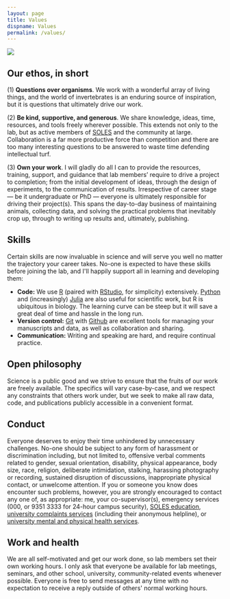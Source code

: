 ```yaml
---
layout: page
title: Values
dispname: Values
permalink: /values/
---
```


<img src="{{ site.baseurl }}/assets/velvet.png"> 

## Our ethos, in short

(1) **Questions over organisms**. We work with a wonderful array of living things, and the world of invertebrates is an enduring source of inspiration, but it is questions that ultimately drive our work.

(2) **Be kind, supportive, and generous**. We share knowledge, ideas, time, resources, and tools freely wherever possible. This extends not only to the lab, but as active members of [SOLES](https://sydney.edu.au/science/schools/school-of-life-and-environmental-sciences.html) and the community at large. Collaboration is a far more productive force than competition and there are too many interesting questions to be answered to waste time defending intellectual turf.

(3) **Own your work**. I will gladly do all I can to provide the resources, training, support, and guidance that lab members’ require to drive a project to completion; from the initial development of ideas, through the design of experiments, to the communication of results. Irrespective of career stage — be it undergraduate or PhD — everyone is ultimately responsible for driving their project(s). This spans the day-to-day business of maintaining animals, collecting data, and solving the practical problems that inevitably crop up, through to writing up results and, ultimately, publishing.

## Skills

Certain skills are now invaluable in science and will serve you well no matter the trajectory your career takes. No-one is expected to have these skills before joining the lab, and I'll happily support all in learning and developing them:  
- **Code:** We use [R](https://cran.r-project.org/bin/windows/base/) (paired with [RStudio](https://www.rstudio.com), for simplicity) extensively. [Python](https://www.python.org) and (increasingly) [Julia](https://julialang.org) are also useful for scientific work, but R is ubiquitous in biology. The learning curve can be steep but it will save a great deal of time and hassle in the long run.  
- **Version control:** [Git](https://git-scm.com) with [Github](https://github.com) are excellent tools for managing your manuscripts and data, as well as collaboration and sharing.  
- **Communication:** Writing and speaking are hard, and require continual practice. 

## Open philosophy

Science is a public good and we strive to ensure that the fruits of our work are freely available. The specifics will vary case-by-case, and we respect any constraints that others work under, but we seek to make all raw data, code, and publications publicly accessible in a convenient format. 

## Conduct

Everyone deserves to enjoy their time unhindered by unnecessary challenges. No-one should be subject to any form of harassment or discrimination including, but not limited to, offensive verbal comments related to gender, sexual orientation, disability, physical appearance, body size, race, religion, deliberate intimidation, stalking, harassing photography or recording, sustained disruption of discussions, inappropriate physical contact, or unwelcome attention. If you or someone you know does encounter such problems, however, you are strongly encouraged to contact any one of, as appropriate: me, your co-supervisor(s), emergency services (000, or 9351 3333 for 24-hour campus security), [SOLES education](mailto:soles.education@sydney.edu.au), [university complaints services](https://sydney.edu.au/students/complaints.html) (including their anonymous helpline), or [university mental and physical health services](https://sydney.edu.au/campus-life/health-wellbeing-success/health-services.html).

## Work and health 

We are all self-motivated and get our work done, so lab members set their own working hours. I only ask that everyone be available for lab meetings, seminars, and other school, university, community-related events whenever possible. Everyone is free to send messages at any time with no expectation to receive a reply outside of others' normal working hours.
